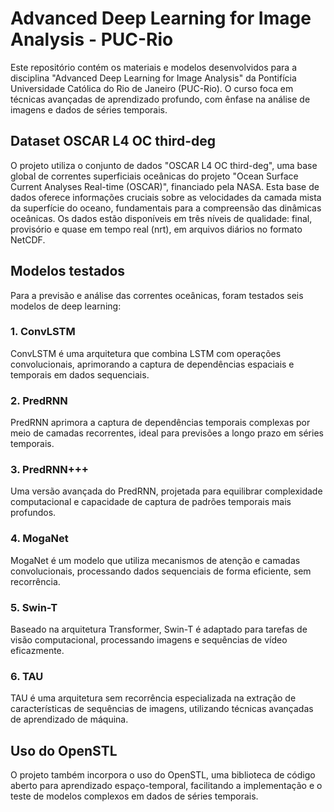 # Advanced Deep Learning for Image Analysis - PUC-Rio
Este repositório contém os materiais e modelos desenvolvidos para a disciplina "Advanced Deep Learning for Image Analysis" da Pontifícia Universidade Católica do Rio de Janeiro (PUC-Rio). O curso foca em técnicas avançadas de aprendizado profundo, com ênfase na análise de imagens e dados de séries temporais.

## Dataset OSCAR L4 OC third-deg
O projeto utiliza o conjunto de dados "OSCAR L4 OC third-deg", uma base global de correntes superficiais oceânicas do projeto "Ocean Surface Current Analyses Real-time (OSCAR)", financiado pela NASA. Esta base de dados oferece informações cruciais sobre as velocidades da camada mista da superfície do oceano, fundamentais para a compreensão das dinâmicas oceânicas. Os dados estão disponíveis em três níveis de qualidade: final, provisório e quase em tempo real (nrt), em arquivos diários no formato NetCDF.

## Modelos testados
Para a previsão e análise das correntes oceânicas, foram testados seis modelos de deep learning:

### 1. ConvLSTM
ConvLSTM é uma arquitetura que combina LSTM com operações convolucionais, aprimorando a captura de dependências espaciais e temporais em dados sequenciais.

### 2. PredRNN
PredRNN aprimora a captura de dependências temporais complexas por meio de camadas recorrentes, ideal para previsões a longo prazo em séries temporais.

### 3. PredRNN+++
Uma versão avançada do PredRNN, projetada para equilibrar complexidade computacional e capacidade de captura de padrões temporais mais profundos.

### 4. MogaNet
MogaNet é um modelo que utiliza mecanismos de atenção e camadas convolucionais, processando dados sequenciais de forma eficiente, sem recorrência.

### 5. Swin-T
Baseado na arquitetura Transformer, Swin-T é adaptado para tarefas de visão computacional, processando imagens e sequências de vídeo eficazmente.

### 6. TAU
TAU é uma arquitetura sem recorrência especializada na extração de características de sequências de imagens, utilizando técnicas avançadas de aprendizado de máquina.

## Uso do OpenSTL
O projeto também incorpora o uso do OpenSTL, uma biblioteca de código aberto para aprendizado espaço-temporal, facilitando a implementação e o teste de modelos complexos em dados de séries temporais.
